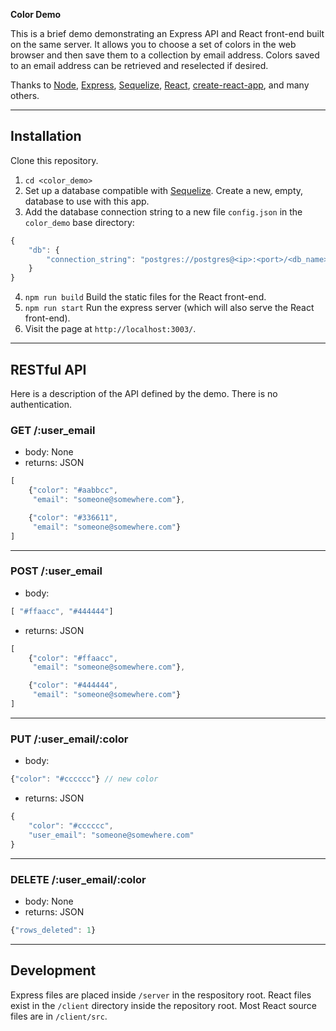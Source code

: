 **Color Demo**

This is a brief demo demonstrating an Express API and React front-end built on the same server. It allows you to choose a set of colors in the web browser and then save them to a collection by email address. Colors saved to an email address can be retrieved and reselected if desired.

Thanks to [Node](https://nodejs.org/), [Express](http://expressjs.com/), [Sequelize](http://docs.sequelizejs.com/), [React](https://reactjs.org/), [create-react-app](https://github.com/facebook/create-react-app), and many others.

---

## Installation

Clone this repository.

1. ```cd <color_demo>```
2. Set up a database compatible with [Sequelize](http://docs.sequelizejs.com/). Create a new, empty, database to use with this app.
3. Add the database connection string to a new file `config.json` in the `color_demo` base directory:
```javascript
{
    "db": {
        "connection_string": "postgres://postgres@<ip>:<port>/<db_name>"
    }
}
```
4. ```npm run build``` Build the static files for the React front-end. 
5. ```npm run start``` Run the express server (which will also serve the React front-end).
6. Visit the page at `http://localhost:3003/`.

---

## RESTful API

Here is a description of the API defined by the demo. There is no authentication.

### GET /:user_email

* body: None
* returns: JSON
```javascript
[
    {"color": "#aabbcc",
     "email": "someone@somewhere.com"}, 

    {"color": "#336611",
     "email": "someone@somewhere.com"}
]
```

---

### POST /:user_email

* body:
```javascript
[ "#ffaacc", "#444444"]
```
* returns: JSON
```javascript
[
    {"color": "#ffaacc",
     "email": "someone@somewhere.com"}, 

    {"color": "#444444",
     "email": "someone@somewhere.com"}
]
```

---

### PUT /:user_email/:color

* body:
```javascript
{"color": "#cccccc"} // new color
```
* returns: JSON
```javascript
{
    "color": "#cccccc",
    "user_email": "someone@somewhere.com"
}
```

---

### DELETE /:user_email/:color

* body: None
* returns: JSON
```javascript
{"rows_deleted": 1}
```

---

## Development

Express files are placed inside `/server` in the respository root. React files exist in the `/client` directory inside the repository root. Most React source files are in `/client/src`.